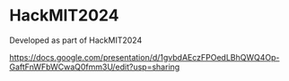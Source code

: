 # HackMIT2024

Developed as part of HackMIT2024

https://docs.google.com/presentation/d/1gvbdAEczFPOedLBhQWQ4Op-GaftFnWFbWCwaQ0fmm3U/edit?usp=sharing 
